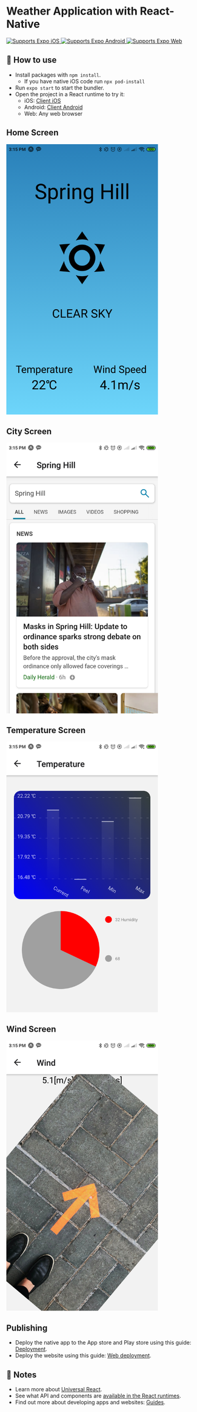 # Weather Application with React-Native

<p>
  <!-- iOS -->
  <a href="https://itunes.apple.com/app/apple-store/id982107779">
    <img alt="Supports Expo iOS" longdesc="Supports Expo iOS" src="https://img.shields.io/badge/iOS-4630EB.svg?style=flat-square&logo=APPLE&labelColor=999999&logoColor=fff" />
  </a>
  <!-- Android -->
  <a href="https://play.google.com/store/apps/details?id=host.exp.exponent&referrer=blankexample">
    <img alt="Supports Expo Android" longdesc="Supports Expo Android" src="https://img.shields.io/badge/Android-4630EB.svg?style=flat-square&logo=ANDROID&labelColor=A4C639&logoColor=fff" />
  </a>
  <!-- Web -->
  <a href="https://docs.expo.io/workflow/web/">
    <img alt="Supports Expo Web" longdesc="Supports Expo Web" src="https://img.shields.io/badge/web-4630EB.svg?style=flat-square&logo=GOOGLE-CHROME&labelColor=4285F4&logoColor=fff" />
  </a>
</p>

## 🚀 How to use

- Install packages with `npm install`.
  - If you have native iOS code run `npx pod-install`
- Run `expo start` to start the bundler.
- Open the project in a React runtime to try it:
  - iOS: [Client iOS](https://itunes.apple.com/app/apple-store/id982107779)
  - Android: [Client Android](https://play.google.com/store/apps/details?id=host.exp.exponent&referrer=blankexample)
  - Web: Any web browser

## Home Screen
<img alt="Home Screen" longdesc="Home Screen as a main screen" width=400 src="https://github.com/JunwookHeo/jw_weather/blob/master/Doc/HomeScreen.png" />
  
## City Screen
<img alt="City Screen" longdesc="City screen with WebView" width=400 src="https://github.com/JunwookHeo/jw_weather/blob/master/Doc/CityScreen.png" />

## Temperature Screen
<img alt="Temperature Screen" longdesc="Temperature Screen with Chart" width=400 src="https://github.com/JunwookHeo/jw_weather/blob/master/Doc/TempScreen.png" />

## Wind Screen
<img alt="Wind Screen" longdesc="Wind Screen with image rotation" width=400 src="https://github.com/JunwookHeo/jw_weather/blob/master/Doc/WindScreen.png" />

## Publishing

- Deploy the native app to the App store and Play store using this guide: [Deployment](https://docs.expo.io/distribution/app-stores/).
- Deploy the website using this guide: [Web deployment](https://docs.expo.io/distribution/publishing-websites/).

## 📝 Notes

- Learn more about [Universal React](https://docs.expo.io/).
- See what API and components are [available in the React runtimes](https://docs.expo.io/versions/latest/).
- Find out more about developing apps and websites: [Guides](https://docs.expo.io/guides/).
